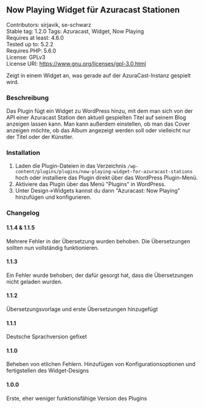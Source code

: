 ## Now Playing Widget für Azuracast Stationen

Contributors: sirjavik, se-schwarz  
Stable tag: 1.2.0
Tags: Azuracast, Widget, Now Playing  
Requires at least: 4.6.0  
Tested up to: 5.2.2  
Requires PHP: 5.6.0  
License: GPLv3  
License URI: https://www.gnu.org/licenses/gpl-3.0.html

Zeigt in einem Widget an, was gerade auf der AzuraCast-Instanz gespielt wird.

### Beschreibung

Das Plugin fügt ein Widget zu WordPress hinzu, mit dem man sich von der API einer Azuracast Station den aktuell gespielten Titel auf seinem Blog anzeigen lassen kann.
Man kann außerdem einstellen, ob man das Cover anzeigen möchte, ob das Album angezeigt werden soll oder vielleicht nur der Titel oder der Künstler.

### Installation

1. Laden die Plugin-Dateien in das Verzeichnis `/wp-content/plugins/plugins/now-playing-widget-for-azuracast-stations` hoch oder installiere das Plugin direkt über das WordPress Plugin-Menü.
2. Aktiviere das Plugin über das Menü "Plugins" in WordPress.
3. Unter Design->Widgets kannst du dann "Azuracast: Now Playing" hinzufügen und konfigurieren.

###  Changelog 

#### 1.1.4 & 1.1.5
Mehrere Fehler in der Übersetzung wurden behoben. Die Übersetzungen sollten nun vollständig funktionieren. 

#### 1.1.3
Ein Fehler wurde behoben, der dafür gesorgt hat, dass die Übersetzungen nicht geladen wurden.

#### 1.1.2
Übersetzungsvorlage und erste Übersetzungen hinzugefügt

#### 1.1.1
Deutsche Sprachversion gefixet

#### 1.1.0
Beheben von etlichen Fehlern. Hinzufügen von Konfigurationsoptionen und fertigstellen des Widget-Designs

#### 1.0.0
Erste, eher weniger funktionsfähige Version des Plugins